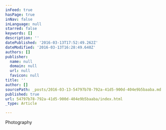 ```yaml
---
inFeed: true
hasPage: true
inNav: false
inLanguage: null
starred: false
keywords: []
description: ''
datePublished: '2016-03-13T17:52:49.262Z'
dateModified: '2016-03-13T16:28:49.648Z'
authors: []
publisher:
  name: null
  domain: null
  url: null
  favicon: null
title: ''
author: []
sourcePath: _posts/2016-03-13-54797b78-792a-41d5-900d-404e9b5baaba.md
published: true
url: 54797b78-792a-41d5-900d-404e9b5baaba/index.html
_type: Article

---
```

Photography